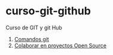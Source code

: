 # curso-git-github
Curso de GIT y git Hub

1. [Comandos git](comandos/readme.md)
2. [Colaborar en proyectos Open Source](colaborador/readme.md)
